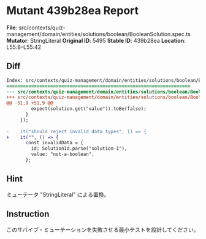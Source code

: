 # Mutant 439b28ea Report

**File**: src/contexts/quiz-management/domain/entities/solutions/boolean/BooleanSolution.spec.ts
**Mutator**: StringLiteral
**Original ID**: 5495
**Stable ID**: 439b28ea
**Location**: L55:8–L55:42

## Diff

```diff
Index: src/contexts/quiz-management/domain/entities/solutions/boolean/BooleanSolution.spec.ts
===================================================================
--- src/contexts/quiz-management/domain/entities/solutions/boolean/BooleanSolution.spec.ts	original
+++ src/contexts/quiz-management/domain/entities/solutions/boolean/BooleanSolution.spec.ts	mutated #5495
@@ -51,9 +51,9 @@
         expect(solution.get("value")).toBe(false);
       }
     });
 
-    it("should reject invalid data types", () => {
+    it("", () => {
       const invalidData = {
         id: SolutionId.parse("solution-1"),
         value: "not-a-boolean",
       };
```

## Hint

ミューテータ "StringLiteral" による置換。

## Instruction

このサバイブ・ミューテーションを失敗させる最小テストを設計してください。
